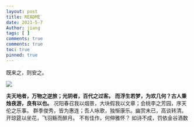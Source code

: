 ```yaml
---
layout: post
title: README
date: 2021-5-7
Author: jiang
tags: [ ]
comments: true
comments: true
toc: true
pinned: true
---
```

<!-- more -->

既来之，则安之。

![](https://images.weserv.nl/?url=https://i0.hdslb.com/bfs/article/e03dd0ac26697533398e6944d776b54c7aca6da5.jpg)


**夫天地者，万物之逆旅；光阴者，百代之过客。**
**而浮生若梦，为欢几何？古人秉烛夜游，良有以也。**
况阳春召我以烟景，大块假我以文章；会桃李之芳园，序天伦之乐事。
群季俊秀，皆为惠连；吾人咏歌，独惭康乐。幽赏未已，高谈转清。
开琼筵以坐花，飞羽觞而醉月。
不有佳作，何伸雅怀？
如诗不成，罚依金谷酒数

